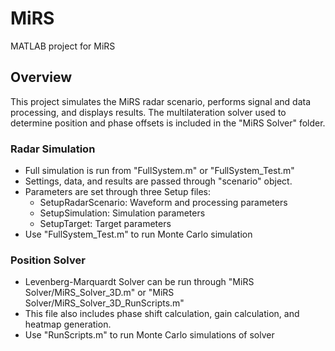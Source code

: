 # MiRS
MATLAB project for MiRS

## Overview

This project simulates the MiRS radar scenario, performs signal and data processing, and displays results. The multilateration solver used to determine position and phase offsets is included in the "MiRS Solver" folder.

### Radar Simulation
* Full simulation is run from "FullSystem.m" or "FullSystem_Test.m"
* Settings, data, and results are passed through "scenario" object.
* Parameters are set through three Setup files:
  * SetupRadarScenario: Waveform and processing parameters
  * SetupSimulation: Simulation parameters
  * SetupTarget: Target parameters
* Use "FullSystem_Test.m" to run Monte Carlo simulation

### Position Solver
* Levenberg-Marquardt Solver can be run through "MiRS Solver/MiRS_Solver_3D.m" or "MiRS Solver/MiRS_Solver_3D_RunScripts.m"
* This file also includes phase shift calculation, gain calculation, and heatmap generation.
* Use "RunScripts.m" to run Monte Carlo simulations of solver
